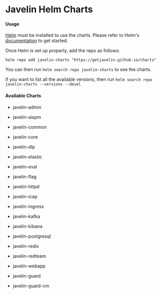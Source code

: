 # Javelin Helm Charts

#### Usage

[Helm](https://helm.sh/) must be installed to use the charts. Please refer to Helm's [documentation](https://helm.sh/docs/) to get started.

Once Helm is set up properly, add the repo as follows:

```code
helm repo add javelin-charts "https://getjavelin.github.io/charts"
```

You can then run `helm search repo javelin-charts` to see the charts.

If you want to list all the available versions, then run `helm search repo javelin-charts --versions --devel`

#### Available Charts
* javelin-admin

* javelin-aispm

* javelin-common

* javelin-core

* javelin-dlp

* javelin-elastic

* javelin-eval

* javelin-flag

* javelin-httpd

* javelin-icap

* javelin-ingress

* javelin-kafka

* javelin-kibana

* javelin-postgresql

* javelin-redis

* javelin-redteam

* javelin-webapp

* javelin-guard

* javelin-guard-cm
